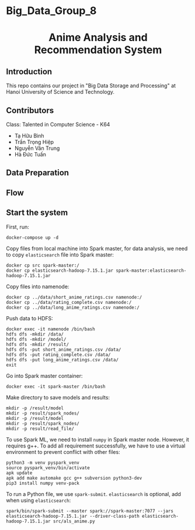 # Big_Data_Group_8

<div align="center">

# Anime Analysis and Recommendation System

</div>

## Introduction
This repo contains our project in "Big Data Storage and Processing" at Hanoi University of Science and Technology.  

## Contributors
Class: Talented in Computer Science - K64
+ Tạ Hữu Bình
+ Trần Trọng Hiệp
+ Nguyễn Văn Trung 
+ Hà Đức Tuấn

## Data Preparation

## Flow

## Start the system

First, run:
```
docker-compose up -d
```

Copy files from local machine into Spark master, for data analysis, we need to copy `elasticsearch` file into Spark master:
```
docker cp src spark-master:/
docker cp elasticsearch-hadoop-7.15.1.jar spark-master:elasticsearch-hadoop-7.15.1.jar
```

Copy files into namenode:
```
docker cp ../data/short_anime_ratings.csv namenode:/
docker cp ../data/rating_complete.csv namenode:/
docker cp ../data/long_anime_ratings.csv namenode:/
```

Push data to HDFS:
```
docker exec -it namenode /bin/bash
hdfs dfs -mkdir /data/
hdfs dfs -mkdir /model/
hdfs dfs -mkdir /result/
hdfs dfs -put short_anime_ratings.csv /data/
hdfs dfs -put rating_complete.csv /data/
hdfs dfs -put long_anime_ratings.csv /data/
exit
```

Go into Spark master container:
```
docker exec -it spark-master /bin/bash
```

Make directory to save models and results:
```
mkdir -p /result/model
mkdir -p result/spark_nodes/
mkdir -p /result/model
mkdir -p result/spark_nodes/
mkdir -p result/read_file/
```

To use Spark ML, we need to install `numpy` in Spark master node. However, it requires g++. To add all requirement successfully, we have to use a virtual environment to prevent conflict with other files:
```
python3 -m venv pyspark_venv
source pyspark_venv/bin/activate
apk update
apk add make automake gcc g++ subversion python3-dev
pip3 install numpy venv-pack
```

To run a Python file, we use `spark-submit`. `elasticsearch` is optional, add when using `elasticsearch`:
```
spark/bin/spark-submit --master spark://spark-master:7077 --jars elasticsearch-hadoop-7.15.1.jar --driver-class-path elasticsearch-hadoop-7.15.1.jar src/als_anime.py
```